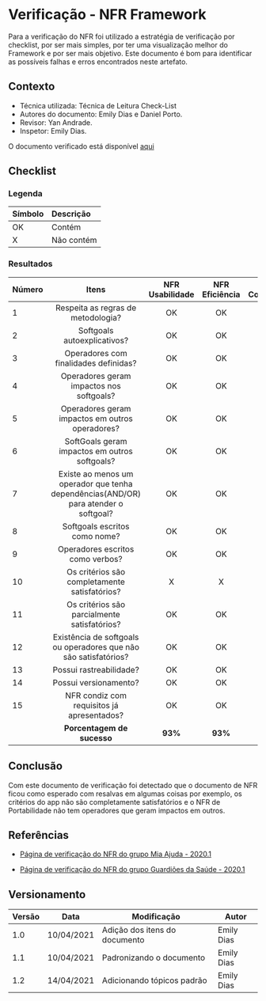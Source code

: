 # Verificação - NFR Framework

Para a verificação do NFR foi utilizado a estratégia de verificação por checklist, por ser mais simples, por ter uma visualização melhor do Framework e por ser mais objetivo. Este documento é bom para identificar as possíveis falhas e erros encontrados neste artefato.

## Contexto

- Técnica utilizada: Técnica de Leitura Check-List
- Autores do documento: Emily Dias e Daniel Porto.
- Revisor: Yan Andrade.
- Inspetor: Emily Dias.

O documento verificado está disponível [aqui](https://requisitos-de-software.github.io/2020.2-CarteiraDigitalTransito/modelagem/nfr_framework/)

## Checklist

### Legenda

|Símbolo|Descrição|
|:-|:-|
|OK|Contém|
|X|Não contém|

### Resultados

|Número|Itens|NFR Usabilidade|NFR Eficiência|NFR Confiabilidade|NFR Portabilidade|
|:-|:-:|:-:|:-:|:-:|:-:|
|1| Respeita as regras de metodologia?|OK|OK|OK|OK|
|2| Softgoals autoexplicativos?|OK|OK|OK|OK|
|3| Operadores com finalidades definidas?|OK|OK|OK|OK|
|4| Operadores geram impactos nos softgoals?|OK|OK|OK|OK|
|5| Operadores geram impactos em outros operadores?|OK|OK|OK|X|
|6| SoftGoals geram impactos em outros softgoals?|OK|OK|OK|OK|
|7| Existe ao menos um operador que tenha dependências(AND/OR) para atender o softgoal?|OK|OK|OK|OK|
|8| Softgoals escritos como nome?|OK|OK|OK|OK|
|9| Operadores escritos como verbos?|OK|OK|OK|OK|
|10| Os critérios são completamente satisfatórios?|X|X|X|X|
|11| Os critérios são parcialmente satisfatórios?|OK|OK|OK|OK|
|12| Existência de softgoals ou operadores que não são satisfatórios?|OK|OK|OK|OK|
|13| Possui rastreabilidade?|OK|OK|OK|OK|
|14| Possui versionamento?|OK|OK|OK|OK|
|15| NFR condiz com requisitos já apresentados?|OK|OK|OK|OK|
||**Porcentagem de sucesso**|**93%**|**93%**|**93%**|**87%**|

## Conclusão

Com este documento de verificação foi detectado que o documento de NFR ficou como esperado com resalvas em algumas coisas por exemplo, os critérios do app não são completamente satisfatórios e o NFR de Portabilidade não tem operadores que geram impactos em outros.

## Referências

- [Página de verificação do NFR do grupo Mia Ajuda - 2020.1](https://requisitos-de-software.github.io/2020.1-Mia-Ajuda/#/pages/analysis/verification/verificationNFR)

- [Página de verificação do NFR do grupo Guardiões da Saúde - 2020.1](https://requisitos-de-software.github.io/2020.1-GuardioesdaSaude/verificacao-e-validacao/verificacao/NFR/)

## Versionamento
| Versão | Data | Modificação | Autor |
|--|--|--|--|
| 1.0 | 10/04/2021 | Adição dos itens do documento | Emily Dias |
| 1.1 | 10/04/2021 | Padronizando o documento | Emily Dias |
| 1.2 | 14/04/2021 | Adicionando tópicos padrão | Emily Dias |